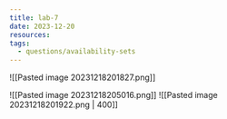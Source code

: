 ```yaml
---
title: lab-7
date: 2023-12-20
resources: 
tags:
  - questions/availability-sets
---
```


![[Pasted image 20231218201827.png]]

![[Pasted image 20231218205016.png]]
![[Pasted image 20231218201922.png | 400]]

